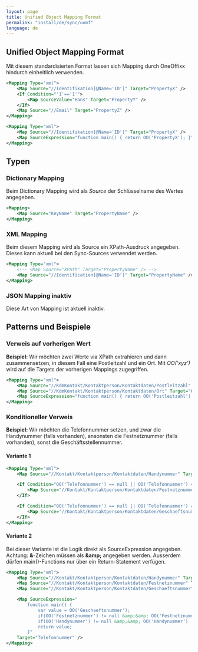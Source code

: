 ```yaml
---
layout: page
title: Unified Object Mapping Format
permalink: "install/de/sync/uomf"
language: de
---
```


## **U**nified **O**bject **M**apping **F**ormat

Mit diesem standardisierten Format lassen sich Mapping durch OneOffixx hindurch einheitlich verwenden.

```xml
<Mapping Type="xml">
	<Map Source="//Identifikation[@Name='ID']" Target="PropertyX" />
	<If Condition="'1'=='1'">
		<Map SourceValue="Hans" Target="PropertyY" />
	</If>
	<Map Source="//Email" Target="PropertyZ" />
</Mapping>	

<Mapping Type="xml">
	<Map Source="//Identifikation[@Name='ID']" Target="PropertyX" />
	<Map SourceExpression="function main() { return OO('PropertyX'); }" Target="PropertyY" />
</Mapping>	
```

## Typen

### Dictionary Mapping

Beim Dictionary Mapping wird als *Source* der Schlüsselname des Wertes angegeben.

```xml
<Mapping>
	<Map Source="KeyName" Target="PropertyName" />
</Mapping>	
```

### XML Mapping

Beim diesem Mapping wird als Source ein XPath-Ausdruck angegeben. Dieses kann aktuell bei den Sync-Sources verwendet werden.

```xml
<Mapping Type="xml">
	<!-- <Map Source="XPath" Target="PropertyName" /> -->
	<Map Source="//Identification[@Name='ID']" Target="PropertyName" />
</Mapping>	
```


### JSON Mapping <span class="label label-warning">inaktiv</span>

Diese Art von Mapping ist aktuell inaktiv.


## Patterns und Beispiele

### Verweis auf vorherigen Wert

**Beispiel:** Wir möchten zwei Werte via XPath extrahieren und dann zusammensetzen, in diesem Fall eine Postleitzahl und ein Ort. Mit *OO('xyz')* wird auf die Targets der vorherigen Mappings zugegriffen.

```xml
<Mapping Type="xml">
	<Map Source="//KdmKontakt/Kontaktperson/Kontaktdaten/Postleitzahl" Target="Postleitzahl" />
	<Map Source="//KdmKontakt/Kontaktperson/Kontaktdaten/Ort" Target="Ort" />
	<Map SourceExpression="function main() { return OO('Postleitzahl') + ' ' + OO('Ort'); }" Target="Location" />
</Mapping>
```

### Konditioneller Verweis

**Beispiel:** Wir möchten die Telefonnummer setzen, und zwar die Handynummer (falls vorhanden), ansonsten die Festnetznummer (falls vorhanden), sonst die Geschäftsstellennummer.

#### Variante 1

```xml
<Mapping Type="xml">
	<Map Source="//Kontakt/Kontaktperson/Kontaktdaten/Handynummer" Target="Telefonnummer" />

	<If Condition="OO('Telefonnummer') == null || OO('Telefonnummer') == ''">
		<Map Source="//Kontakt/Kontaktperson/Kontaktdaten/Festnetznummer" Target="Telefonnummer" />
	</If>

	<If Condition="OO('Telefonnummer') == null || OO('Telefonnummer') == ''">
		<Map Source="//Kontakt/Kontaktperson/Kontaktdaten/Geschaeftsnummer" Target="Telefonnummer" />
	</If>
</Mapping>
```


#### Variante 2

Bei dieser Variante ist die Logik direkt als SourceExpression angegeben. Achtung: **&**-Zeichen müssen als **&amp;amp;** angegeben werden. Ausserdem dürfen main()-Functions nur über ein Return-Statement verfügen.

```xml
<Mapping Type="xml">
	<Map Source="//Kontakt/Kontaktperson/Kontaktdaten/Handynummer" Target="Handynummer" />
	<Map Source="//Kontakt/Kontaktperson/Kontaktdaten/Festnetznummer" Target="Festnetznummer" />
	<Map Source="//Kontakt/Kontaktperson/Kontaktdaten/Geschaeftsnummer" Target="Geschaeftsnummer" />

	<Map SourceExpression="
		function main() { 
			var value = OO('Geschaeftsnummer');
			if(OO('Festnetznummer') != null &amp;&amp; OO('Festnetznummer') != '') { value = OO('Festnetznummer'); }
			if(OO('Handynummer') != null &amp;&amp; OO('Handynummer') != '') { value = OO('Handynummer'); }
			return value;	
		}" 
	Target="Telefonnummer" />
</Mapping>
```
